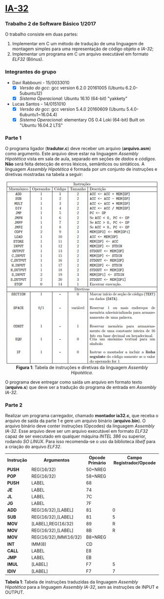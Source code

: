 # [IA-32](https://github.com/LSantos06/IA-32)
### Trabalho 2 de Software Básico 1/2017
O trabalho consiste em duas partes:
1.  Implementar em C um método de tradução de uma linguagem de montagem simples para uma representação de código objeto e _IA-32_; 
2.  Implementar um programa em C um arquivo executável em formato _ELF32_ (Bônus).

### Integrantes do grupo
* Davi Rabbouni - 15/0033010
  - [X] _Versão do gcc_: gcc version 6.2.0 20161005 (Ubuntu 6.2.0-5ubuntu12) 
  - [X] _Sistema Operacional_: Ubuntu 16.10 (64-bit) "yakkety"
* Lucas Santos - 14/0151010
  - [X] _Versão do gcc_: gcc version 5.4.0 20160609 (Ubuntu 5.4.0-6ubuntu1~16.04.4) 
  - [X] _Sistema Operacional_: elementary OS 0.4 Loki (64-bit) Built on "Ubuntu 16.04.2 LTS"

### Parte 1
O programa ligador (__tradutor.c__) deve receber um arquivo (__arquivo.asm__) como argumento. Este arquivo deve estar na linguagem _Assembly Hipotética_ vista em sala de aula, separado em seções de _dados_ e _códigos_. 
__Não__ será feita detecção de erros léxicos, semânticos ou sintáticos. 
A linguagem _Assembly Hipotética_ é formada por um conjunto de instruções e diretivas mostradas na tabela a seguir:

<p align="center">
  <img src="tabela.png">
  <br>
  <t><b>Figura 1</b>: Tabela de instruções e diretivas da linguagem <i>Assembly Hipotética</i>.</t>
  <br>
</p>

O programa deve entregar como saída um arquivo em formato texto (__arquivo.s__) que deve ser a tradução do programa de entrada em _Assembly IA-32_.

### Parte 2
Realizar um programa carregador, chamado __montador ia32.c__, que receba o arquivo de saída da parte 1 e gere um arquivo binário (__arquivo.bin__). O arquivo binário deve conter instruções (Opcodes) da linguagem _Assembly IA-32_. Esse arquivo deve ser um arquivo executável em formato _ELF32_ capaz de ser executado em qualquer máquina _INTEL 386_ ou superior, rodando _SO
LINUX_. Para isso recomenda-se o uso da biblioteca _libelf_ para a criação do arquivo _ELF32_.

<center>
<p align="center">
  <table>
    <tr>
      <th>Instrução</th>
      <th>Argumentos</th>
      <th>Opcode Primário</th>
      <th>Campo Registrador/Opcode</th>
    </tr>
    <tr>
      <td><b>PUSH</b></td>
      <td>REG(16/32)</td>
      <td>50+NREG</td>
      <td></td>    
    </tr>
    <tr>
      <td><b>POP</b></td>
      <td>REG(16/32)</td>
      <td>58+NREG</td>
      <td></td>  
    </tr>
    <tr>
      <td><b>PUSH</b></td>
      <td>LABEL</td>
      <td>68</td>
      <td></td> 
    </tr>  
    <tr>
      <td><b>JE</b></td>
      <td>LABEL</td>
      <td>74</td>
      <td></td>
    </tr>  
    <tr>
      <td><b>JL</b></td>
      <td>LABEL</td>
      <td>7C</td>
      <td></td>
    </tr> 
    <tr>
      <td><b>JG</b></td>
      <td>LABEL</td>
      <td>7F</td>
      <td></td>
    </tr>      
    <tr>
      <td><b>ADD</b></td>
      <td>REG(16/32),[LABEL]</td>
      <td>81</td>
      <td>0</td>
    </tr> 
    <tr>
      <td><b>SUB</b></td>
      <td>REG(16/32),[LABEL]</td>
      <td>81</td>
      <td>5</td>
    </tr>   
    <tr>
      <td><b>MOV</b></td>
      <td>[LABEL],REG(16/32)</td>
      <td>89</td>
      <td>R</td>
    </tr>    
    <tr>
      <td><b>MOV</b></td>
      <td>REG(16/32),[LABEL]</td>
      <td>8B</td>
      <td>R</td>
    </tr>
    <tr>
      <td><b>MOV</b></td>
      <td>REG(16/32),IMM(16/32)</td>
      <td>B8+NREG</td>
      <td></td>
    </tr>  
    <tr>
      <td><b>INT</b></td>
      <td>IMM(8)</td>
      <td>CD</td>
      <td></td>
    </tr> 
    <tr>
      <td><b>CALL</b></td>
      <td>LABEL</td>
      <td>E8</td>
      <td></td>
    </tr>   
    <tr>
      <td><b>JMP</b></td>
      <td>LABEL</td>
      <td>EB</td>
      <td></td>
    </tr> 
    <tr>
      <td><b>IMUL</b></td>
      <td>[LABEL]</td>
      <td>F7</td>
      <td>5</td>
    </tr>
    <tr>
      <td><b>IDIV</b></td>
      <td>[LABEL]</td>
      <td>F7</td>
      <td>7</td>
    </tr>  
  </table>
</p>
</center>

__Tabela 1__: Tabela de instruções traduzidas da linguagem _Assembly Hipotética_ para a linguagem _Assembly IA-32_, sem as instruções de INPUT e OUTPUT.
